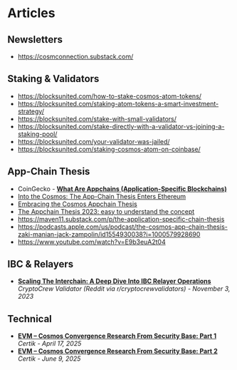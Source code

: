 # Articles

## Newsletters
- https://cosmconnection.substack.com/

## Staking & Validators
- https://blocksunited.com/how-to-stake-cosmos-atom-tokens/
- https://blocksunited.com/staking-atom-tokens-a-smart-investment-strategy/
- https://blocksunited.com/stake-with-small-validators/
- https://blocksunited.com/stake-directly-with-a-validator-vs-joining-a-staking-pool/
- https://blocksunited.com/your-validator-was-jailed/
- https://blocksunited.com/staking-cosmos-atom-on-coinbase/

## App-Chain Thesis

- CoinGecko - [**What Are Appchains (Application-Specific Blockchains)**](https://www.coingecko.com/learn/what-are-appchains-application-specific-blockchains)
- [Into the Cosmos: The App-Chain Thesis Enters Ethereum](https://banklesspublishing.com/into-the-cosmos-the-app-chain-thesis-enters-ethereum/)
- [Embracing the Cosmos Appchain Thesis](https://www.linkedin.com/pulse/embracing-cosmos-appchain-thesis-%C3%A1lvaro-d%C3%ADaz)
- [The Appchain Thesis 2023: easy to understand the concept](https://medium.com/@beehive.validator/the-appchain-thesis-2023-easy-to-understand-the-concept-ecfedbf17bac)
- https://maven11.substack.com/p/the-application-specific-chain-thesis
- https://podcasts.apple.com/us/podcast/the-cosmos-app-chain-thesis-zaki-manian-jack-zampolin/id1554930038?i=1000579928690
- https://www.youtube.com/watch?v=E9b3euA2t04

## IBC & Relayers
- [**Scaling The Interchain: A Deep Dive Into IBC Relayer Operations**](https://www.reddit.com/r/cryptocrewvalidators/comments/17my5d6/scaling_the_interchain_a_deep_dive_into_ibc/)
  <br/>_CryptoCrew Validator (Reddit via r/cryptocrewvalidators) - November 3, 2023_

## Technical
- [**EVM – Cosmos Convergence Research From Security Base: Part 1**](https://www.certik.com/resources/blog/evm-cosmos-convergence-research-from-security-base-part-1)
  <br/>_Certik - April 17, 2025_
- [**EVM – Cosmos Convergence Research From Security Base: Part 2**](https://www.certik.com/resources/blog/evm-cosmos-convergence-research-from-security-base-part-2)
  <br/>_Certik - June 9, 2025_
